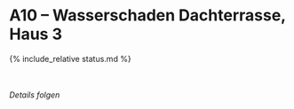 # A10 &ndash; Wasserschaden Dachterrasse, Haus 3

{% include_relative status.md %}

<br/><br/>
_Details folgen_
